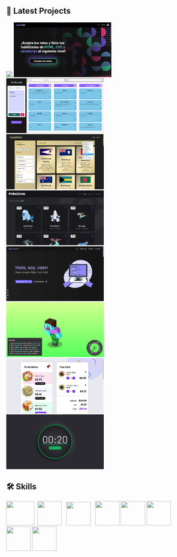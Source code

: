 ## 🎉 Latest Projects
    
<div>
    <a href="https://github.com/jaenfigueroa/text-encriptor"><img src="https://raw.githubusercontent.com/jaenfigueroa/text-encriptor/main/assets/enc-desktop.png" width="260px" /></a>
    <a href="https://github.com/jaenfigueroa/Quizz-Code"><img src="./assets/quizz8.png" width="260px" /></a>
    <a href="https://github.com/GaredLyon/Tu-Du-Lyzt"><img src="./assets/tudu1.png" width="260px" /></a>
    <a href="https://github.com/jaenfigueroa/Countries"><img src="https://github.com/jaenfigueroa/Countries/blob/main/assets/paises2.png" width="260px" /></a>
    <a href="https://github.com/jaenfigueroa/PokeZone"><img src="https://github.com/jaenfigueroa/jaenfigueroa/raw/main/assets/poke2.png" width="260px"/></a>
    <a href="https://github.com/jaenfigueroa/web-portfolio"><img src="https://github.com/jaenfigueroa/jaenfigueroa/raw/main/portafolio.png" width="260px"/></a>
    <a href="https://github.com/jaenfigueroa/JaenCraft"><img src="https://github.com/jaenfigueroa/jaenfigueroa/raw/main/assets/jaencraft.png" width="260px"/></a>
    <a href="https://github.com/jaenfigueroa/eCommerce"><img src="https://github.com/jaenfigueroa/jaenfigueroa/raw/main/assets/ecommerce.png" width="260px"/></a>
    <a href="https://github.com/jaenfigueroa/Pomodoro-timer"><img src="https://github.com/jaenfigueroa/jaenfigueroa/raw/main/assets/reloj.png" width="260px"/></a>
</div>


## 🛠️ Skills

<div>
<img src="https://upload.wikimedia.org/wikipedia/commons/a/a7/React-icon.svg" width="75px" height="65px" /><!-- REACT -->&nbsp;
<img src="https://user-images.githubusercontent.com/25181517/183890598-19a0ac2d-e88a-4005-a8df-1ee36782fde1.png" width="65px" height="65px" /> <!-- TS --> &nbsp;
<img src="https://user-images.githubusercontent.com/25181517/117447155-6a868a00-af3d-11eb-9cfe-245df15c9f3f.png" width="65px" height="63px" /> <!-- JS --> &nbsp;
<img src="https://user-images.githubusercontent.com/25181517/192158956-48192682-23d5-4bfc-9dfb-6511ade346bc.png" width="65px" height="65px" /> <!-- SASS -->
<img src="https://user-images.githubusercontent.com/25181517/183568594-85e280a7-0d7e-4d1a-9028-c8c2209e073c.png" width="65px" height="65px" /> <!-- NODEJS -->
<img src="https://user-images.githubusercontent.com/25181517/183859966-a3462d8d-1bc7-4880-b353-e2cbed900ed6.png" width="65px" height="65px" /> <!-- EXPRESS -->
<img src="https://user-images.githubusercontent.com/25181517/182884177-d48a8579-2cd0-447a-b9a6-ffc7cb02560e.png" width="65px" height="65px" /> <!-- MONGO DB -->
<img src="https://user-images.githubusercontent.com/25181517/187955005-f4ca6f1a-e727-497b-b81b-93fb9726268e.png" width="65px" height="65px" /> <!-- JEST -->
</div>


